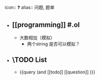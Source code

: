 icon:: ❓
alias:: 问题, 题单
- ## [[programming]] \#.ol
  - 大数相加（模拟）
    - 两个string 是否可以模拟？
- ## \TODO List
  - {{query (and [[todo]] [[question]] )}}